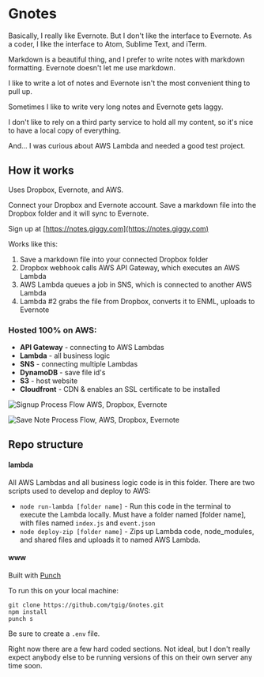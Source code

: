 # Gnotes

Basically, I really like Evernote. But I don't like the interface to Evernote. As a coder, I like the interface to Atom, Sublime Text, and iTerm.

Markdown is a beautiful thing, and I prefer to write notes with markdown formatting. Evernote doesn't let me use markdown.

I like to write a lot of notes and Evernote isn't the most convenient thing to pull up.

Sometimes I like to write very long notes and Evernote gets laggy.

I don't like to rely on a third party service to hold all my content, so it's nice to have a local copy of everything.

And... I was curious about AWS Lambda and needed a good test project.


## How it works

Uses Dropbox, Evernote, and AWS.

Connect your Dropbox and Evernote account. Save a markdown file into the Dropbox folder and it will sync to Evernote.

Sign up at [https://notes.giggy.com](https://notes.giggy.com)

Works like this:

1. Save a markdown file into your connected Dropbox folder
2. Dropbox webhook calls AWS API Gateway, which executes an AWS Lambda
3. AWS Lambda queues a job in SNS, which is connected to another AWS Lambda
4. Lambda #2 grabs the file from Dropbox, converts it to ENML, uploads to Evernote


### Hosted 100% on AWS:

* **API Gateway** - connecting to AWS Lambdas
* **Lambda** - all business logic
* **SNS** - connecting multiple Lambdas
* **DynamoDB** - save file id's
* **S3** - host website
* **Cloudfront** - CDN & enables an SSL certificate to be installed

![Signup Process Flow AWS, Dropbox, Evernote](https://notes.giggy.com/images/ProcessFlow-Signup.png)

![Save Note Process Flow, AWS, Dropbox, Evernote](https://notes.giggy.com/images/ProcessFlow-SaveNote.png)

## Repo structure

#### lambda

All AWS Lambdas and all business logic code is in this folder. There are two scripts used to develop and deploy to AWS:

  * `node run-lambda [folder name]` - Run this code in the terminal to execute the Lambda locally. Must have a folder named [folder name], with files named `index.js` and `event.json`
  * `node deploy-zip [folder name]` - Zips up Lambda code, node_modules, and shared files and uploads it to named AWS Lambda.

#### www

Built with [Punch](https://github.com/laktek/punch)

To run this on your local machine:

```
git clone https://github.com/tgig/Gnotes.git
npm install
punch s
```

Be sure to create a `.env` file.

Right now there are a few hard coded sections. Not ideal, but I don't really expect anybody else to be running versions of this on their own server any time soon.
